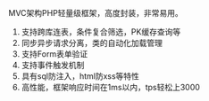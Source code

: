 MVC架构PHP轻量级框架，高度封装，非常易用。
1. 支持跨库连表，条件复合筛选，PK缓存查询等
2. 同步异步请求分离，类的自动化加载管理
3. 支持Form表单验证
4. 支持事件触发机制
5. 具有sql防注入，html防xss等特性
6. 高性能，框架响应时间在1ms以内，tps轻松上3000